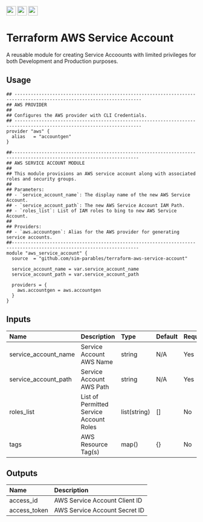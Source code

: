 <p float="left">
  <img id="b-0" src="https://img.shields.io/badge/terraform-%235835CC.svg?style=for-the-badge&logo=terraform&logoColor=white" height="25px"/>
  <img id="b-1" src="https://img.shields.io/badge/Amazon_AWS-FF9900?style=for-the-badge&logo=amazonaws&logoColor=white" height="25px"/>
  <img id="b-2" src="https://img.shields.io/github/actions/workflow/status/sim-parables/terraform-aws-service-account/tf-integration-test.yml?style=flat&logo=github&label=CD%20(September%202025)" height="25px"/>
</p>

# Terraform AWS Service Account

A reusable module for creating Service Accoounts with limited privileges for both Development and Production purposes.

## Usage

```hcl
## ---------------------------------------------------------------------------------------------------------------------
## AWS PROVIDER
##
## Configures the AWS provider with CLI Credentials.
## ---------------------------------------------------------------------------------------------------------------------
provider "aws" {
  alias   = "accountgen"
}

##---------------------------------------------------------------------------------------------------------------------
## AWS SERVICE ACCOUNT MODULE
##
## This module provisions an AWS service account along with associated roles and security groups.
##
## Parameters:
## - `service_account_name`: The display name of the new AWS Service Account.
## - `service_account_path`: The new AWS Service Account IAM Path.
## - `roles_list`: List of IAM roles to bing to new AWS Service Account.
##
## Providers:
## - `aws.accountgen`: Alias for the AWS provider for generating service accounts.
##---------------------------------------------------------------------------------------------------------------------
module "aws_service_account" {
  source  = "github.com/sim-parables/terraform-aws-service-account"

  service_account_name = var.service_account_name
  service_account_path = var.service_account_path

  providers = {
    aws.accountgen = aws.accountgen
  }
}

```

## Inputs

| Name                 | Description                             | Type         | Default | Required |
|:---------------------|:----------------------------------------|:-------------|:--------|:---------|
| service_account_name | Service Account AWS Name                | string       | N/A     | Yes      |
| service_account_path | Service Account AWS Path                | string       | N/A     | Yes      |
| roles_list           | List of Permitted Service Account Roles | list(string) | []      | No       |
| tags                 | AWS Resource Tag(s)                     | map()        | {}      | No       |

## Outputs

| Name              | Description                      |
|:------------------|:---------------------------------|
| access_id         | AWS Service Account Client ID    |
| access_token      | AWS Service Account Secret ID    |